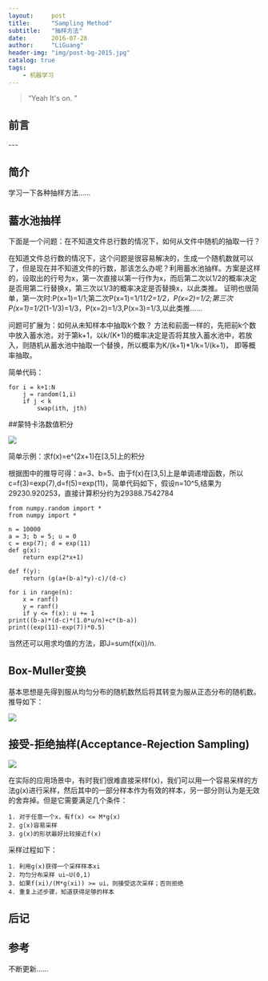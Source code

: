 ```yaml
---
layout:     post
title:      "Sampling Method"
subtitle:   "抽样方法"
date:       2016-07-28
author:     "LiGuang"
header-img: "img/post-bg-2015.jpg"
catalog: true
tags:
    - 机器学习
---
```


> “Yeah It's on. ”


## 前言


<p id = "build"></p>
---

## 简介
学习一下各种抽样方法……

## 蓄水池抽样
下面是一个问题：在不知道文件总行数的情况下，如何从文件中随机的抽取一行？

在知道文件总行数的情况下，这个问题是很容易解决的，生成一个随机数就可以了，但是现在并不知道文件的行数，那该怎么办呢？利用蓄水池抽样。方案是这样的，设取出的行号为x，第一次直接以第一行作为x，而后第二次以1/2的概率决定是否用第二行替换x，第三次以1/3的概率决定是否替换x，以此类推。
证明也很简单，第一次时:P(x=1)=1/1;第二次P(x=1)=1/1*1/2=1/2，P(x=2)=1/2;第三次P(x=1)=1/2*(1-1/3)=1/3，P(x=2)=1/3,P(x=3)=1/3,以此类推……

问题可扩展为：如何从未知样本中抽取k个数？
方法和前面一样的，先把前k个数中放入蓄水池，对于第k+1，以k/(K+1)的概率决定是否将其放入蓄水池中，若放入，则随机从蓄水池中抽取一个替换，所以概率为K/(k+1)*1/k=1/(k+1)， 即等概率抽取。
	
简单代码：

	for i = k+1:N
		j = random(1,i)
		if j < k
			swap(ith, jth)
		

##蒙特卡洛数值积分

![](https://github.com/CoolIceFire/CoolIceFire.github.io/blob/master/img/20160810/1.jpg?raw=true)

简单示例：求f(x)=e^(2x+1)在[3,5]上的积分

根据图中的推导可得：a=3、b=5、由于f(x)在[3,5]上是单调递增函数，所以c=f(3)=exp(7),d=f(5)=exp(11)，简单代码如下，假设n=10^5,结果为29230.920253，直接计算积分约为29388.7542784

	from numpy.random import *
	from numpy import *
	
	n = 10000
	a = 3; b = 5; u = 0
	c = exp(7); d = exp(11)
	def g(x):
		return exp(2*x+1)
	
	def f(y):
		return (g(a+(b-a)*y)-c)/(d-c)
	
	for i in range(n):
		x = ranf()
		y = ranf()
		if y <= f(x): u += 1
	print((b-a)*(d-c)*(1.0*u/n)+c*(b-a))
	print((exp(11)-exp(7))*0.5)


当然还可以用求均值的方法，即J=sum(f(xi))/n.

## Box-Muller变换

基本思想是先得到服从均匀分布的随机数然后将其转变为服从正态分布的随机数。推导如下：

![](https://github.com/CoolIceFire/CoolIceFire.github.io/blob/master/img/20160810/2.jpg?raw=true)

## 接受-拒绝抽样(Acceptance-Rejection Sampling)
![](https://github.com/CoolIceFire/CoolIceFire.github.io/blob/master/img/20160810/3.png?raw=true)

在实际的应用场景中，有时我们很难直接采样f(x)，我们可以用一个容易采样的方法g(x)进行采样，然后其中的一部分样本作为有效的样本，另一部分则认为是无效的舍弃掉。但是它需要满足几个条件：

	1. 对于任意一个x，有f(x) <= M*g(x)
	2. g(x)容易采样
	3. g(x)的形状最好比较接近f(x)

采样过程如下：
	
	1. 利用g(x)获得一个采样样本xi
	2. 均匀分布采样 ui~U(0,1)
	3. 如果f(xi)/(M*g(xi)) >= ui，则接受这次采样；否则拒绝
	4. 重复上述步骤，知道获得足够的样本

## 后记

## 参考
不断更新……
